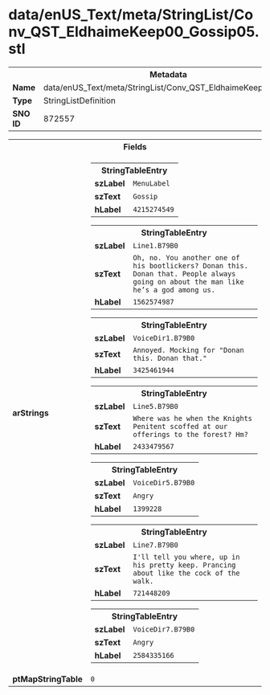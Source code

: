 <h1>data/enUS_Text/meta/StringList/Conv_QST_EldhaimeKeep00_Gossip05.stl</h1><table><tr><th colspan="100%">Metadata</th></tr><tr><td><b>Name</b></td><td>data/enUS_Text/meta/StringList/Conv_QST_EldhaimeKeep00_Gossip05.stl</td></tr><tr><td><b>Type</b></td><td>StringListDefinition</td></tr><tr><td><b>SNO ID</b></td><td>872557</td></tr></table>

<table><tr><th colspan="100%">Fields</th></tr><tr><td><b>arStrings</b></td><td><table><tr><th colspan="100%">StringTableEntry</th></tr><tr><td><b>szLabel</b></td><td><code>MenuLabel</code></td></tr><tr><td><b>szText</b></td><td><code>Gossip</code></td></tr><tr><td><b>hLabel</b></td><td><code>4215274549</code></td></tr></table>


<table><tr><th colspan="100%">StringTableEntry</th></tr><tr><td><b>szLabel</b></td><td><code>Line1.B79B0</code></td></tr><tr><td><b>szText</b></td><td><code>Oh, no. You another one of his bootlickers? Donan this. Donan that. People always going on about the man like he’s a god among us.</code></td></tr><tr><td><b>hLabel</b></td><td><code>1562574987</code></td></tr></table>


<table><tr><th colspan="100%">StringTableEntry</th></tr><tr><td><b>szLabel</b></td><td><code>VoiceDir1.B79B0</code></td></tr><tr><td><b>szText</b></td><td><code>Annoyed. Mocking for "Donan this. Donan that."</code></td></tr><tr><td><b>hLabel</b></td><td><code>3425461944</code></td></tr></table>


<table><tr><th colspan="100%">StringTableEntry</th></tr><tr><td><b>szLabel</b></td><td><code>Line5.B79B0</code></td></tr><tr><td><b>szText</b></td><td><code>Where was he when the Knights Penitent scoffed at our offerings to the forest? Hm?</code></td></tr><tr><td><b>hLabel</b></td><td><code>2433479567</code></td></tr></table>


<table><tr><th colspan="100%">StringTableEntry</th></tr><tr><td><b>szLabel</b></td><td><code>VoiceDir5.B79B0</code></td></tr><tr><td><b>szText</b></td><td><code>Angry</code></td></tr><tr><td><b>hLabel</b></td><td><code>1399228</code></td></tr></table>


<table><tr><th colspan="100%">StringTableEntry</th></tr><tr><td><b>szLabel</b></td><td><code>Line7.B79B0</code></td></tr><tr><td><b>szText</b></td><td><code>I'll tell you where, up in his pretty keep. Prancing about like the cock of the walk.</code></td></tr><tr><td><b>hLabel</b></td><td><code>721448209</code></td></tr></table>


<table><tr><th colspan="100%">StringTableEntry</th></tr><tr><td><b>szLabel</b></td><td><code>VoiceDir7.B79B0</code></td></tr><tr><td><b>szText</b></td><td><code>Angry</code></td></tr><tr><td><b>hLabel</b></td><td><code>2584335166</code></td></tr></table>


</td></tr><tr><td><b>ptMapStringTable</b></td><td><code>0</code></td></tr></table>

